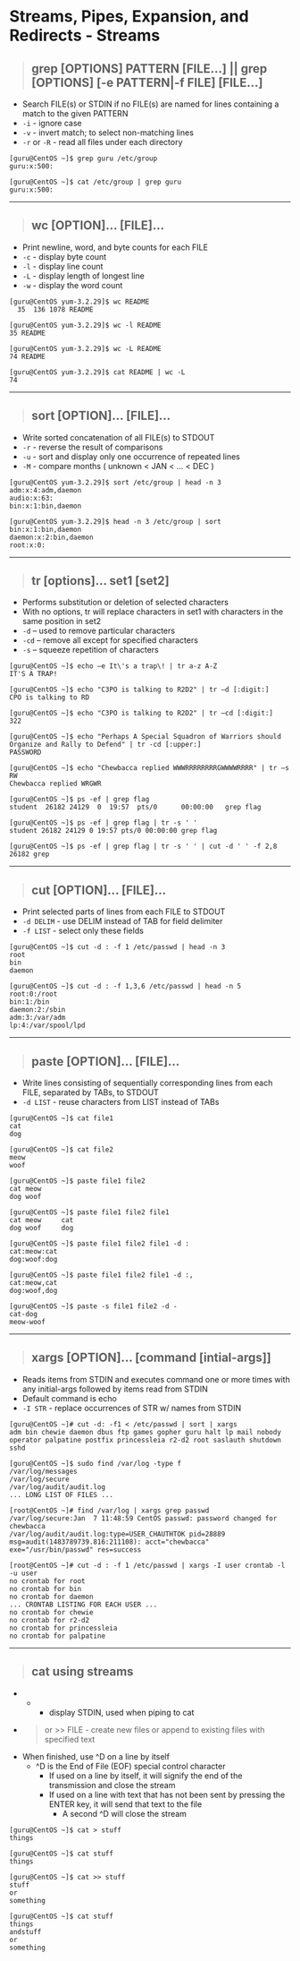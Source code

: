 # Streams, Pipes, Expansion, and Redirects - Streams

> ## **grep [OPTIONS] PATTERN [FILE...] || grep [OPTIONS] [-e PATTERN|-f FILE] [FILE...]**
- Search FILE(s) or STDIN if no FILE(s) are named for lines containing a match to the given PATTERN
- `-i` - ignore case
- `-v` - invert match; to select non-matching lines
- `-r` or `-R` - read all files under each directory

```
[guru@CentOS ~]$ grep guru /etc/group
guru:x:500:

[guru@CentOS ~]$ cat /etc/group | grep guru
guru:x:500:
```

---

> ## **wc [OPTION]... [FILE]...**
- Print newline, word, and byte counts for each FILE
- `-c` - display byte count
- `-l` - display line count
- `-L` - display length of longest line
- `-w` - display the word count

```
[guru@CentOS yum-3.2.29]$ wc README 
  35  136 1078 README

[guru@CentOS yum-3.2.29]$ wc -l README 
35 README

[guru@CentOS yum-3.2.29]$ wc -L README 
74 README

[guru@CentOS yum-3.2.29]$ cat README | wc -L 
74
```

---
> ## **sort [OPTION]... [FILE]...**
- Write sorted concatenation of all FILE(s) to STDOUT
- `-r` - reverse the result of comparisons
- `-u` - sort and display only one occurrence of repeated lines
- `-M` - compare months ( unknown < JAN < … < DEC )

```
[guru@CentOS yum-3.2.29]$ sort /etc/group | head -n 3
adm:x:4:adm,daemon
audio:x:63:
bin:x:1:bin,daemon

[guru@CentOS yum-3.2.29]$ head -n 3 /etc/group | sort
bin:x:1:bin,daemon
daemon:x:2:bin,daemon
root:x:0:
```

---

> ## **tr [options]... set1 [set2]**
- Performs substitution or deletion of selected characters
- With no options, tr will replace characters in set1 with characters in the same position in set2
- `-d` – used to remove particular characters
- `-cd` – remove all except for specified characters
- `-s` – squeeze repetition of characters

```
[guru@CentOS ~]$ echo –e It\'s a trap\! | tr a-z A-Z
IT'S A TRAP!

[guru@CentOS ~]$ echo "C3PO is talking to R2D2" | tr –d [:digit:]
CPO is talking to RD

[guru@CentOS ~]$ echo "C3PO is talking to R2D2" | tr –cd [:digit:]
322

[guru@CentOS ~]$ echo "Perhaps A Special Squadron of Warriors should Organize and Rally to Defend" | tr -cd [:upper:]
PASSWORD

[guru@CentOS ~]$ echo "Chewbacca replied WWWRRRRRRRRGWWWWRRRR" | tr –s RW
Chewbacca replied WRGWR

[guru@CentOS ~]$ ps -ef | grep flag
student  26182 24129  0  19:57  pts/0      00:00:00   grep flag

[guru@CentOS ~]$ ps -ef | grep flag | tr -s ' '
student 26182 24129 0 19:57 pts/0 00:00:00 grep flag

[guru@CentOS ~]$ ps -ef | grep flag | tr -s ' ' | cut -d ' ' -f 2,8
26182 grep

```

---

> ## **cut [OPTION]... [FILE]...**
- Print selected parts of lines from each FILE to STDOUT
- `-d DELIM` - use DELIM instead of TAB for field delimiter
- `-f LIST`  - select only these fields

```
[guru@CentOS ~]$ cut -d : -f 1 /etc/passwd | head -n 3
root
bin
daemon

[guru@CentOS ~]$ cut -d : -f 1,3,6 /etc/passwd | head -n 5
root:0:/root
bin:1:/bin
daemon:2:/sbin
adm:3:/var/adm
lp:4:/var/spool/lpd
```

---

> ## **paste [OPTION]... [FILE]...**
- Write lines consisting of sequentially corresponding lines from each FILE, separated by TABs, to STDOUT
- `-d LIST` - reuse characters from LIST instead of TABs

```
[guru@CentOS ~]$ cat file1
cat
dog

[guru@CentOS ~]$ cat file2
meow
woof

[guru@CentOS ~]$ paste file1 file2
cat	meow
dog	woof

[guru@CentOS ~]$ paste file1 file2 file1
cat	meow	 cat
dog	woof	 dog

[guru@CentOS ~]$ paste file1 file2 file1 -d :
cat:meow:cat
dog:woof:dog

[guru@CentOS ~]$ paste file1 file2 file1 -d :,
cat:meow,cat
dog:woof,dog

[guru@CentOS ~]$ paste -s file1 file2 -d -
cat-dog
meow-woof
```

---

> ## **xargs [OPTION]... [command [intial-args]]**
- Reads items from STDIN and executes command one or more times with any initial-args followed by items read from STDIN
 - Default command is echo
- `-I STR` - replace occurrences of STR w/ names from STDIN

```
[guru@CentOS ~]# cut -d: -f1 < /etc/passwd | sort | xargs 
adm bin chewie daemon dbus ftp games gopher guru halt lp mail nobody operator palpatine postfix princessleia r2-d2 root saslauth shutdown sshd 

[guru@CentOS ~]$ sudo find /var/log -type f
/var/log/messages
/var/log/secure
/var/log/audit/audit.log
... LONG LIST OF FILES ...

[root@CentOS ~]# find /var/log | xargs grep passwd
/var/log/secure:Jan  7 11:48:59 CentOS passwd: password changed for chewbacca
/var/log/audit/audit.log:type=USER_CHAUTHTOK pid=28889 msg=audit(1483789739.816:211108): acct="chewbacca" exe="/usr/bin/passwd" res=success

[root@CentOS ~]# cut -d : -f 1 /etc/passwd | xargs -I user crontab -l -u user
no crontab for root
no crontab for bin
no crontab for daemon
... CRONTAB LISTING FOR EACH USER ...
no crontab for chewie
no crontab for r2-d2
no crontab for princessleia
no crontab for palpatine
```

---

> ## **cat using streams**
- - - display STDIN, used when piping to cat
- > or >> FILE - create new files or append to existing files with specified text
- When finished, use ^D on a line by itself
    - ^D is the End of File (EOF) special control character
        - If used on a line by itself, it will signify the end of the transmission and close the stream
        - If used on a line with text that has not been sent by pressing the ENTER key, it will send that text to the file
            - A second ^D will close the stream

```
[guru@CentOS ~]$ cat > stuff 
things

[guru@CentOS ~]$ cat stuff 
things

[guru@CentOS ~]$ cat >> stuff  
stuff
or
something

[guru@CentOS ~]$ cat stuff 
things
andstuff
or
something
```